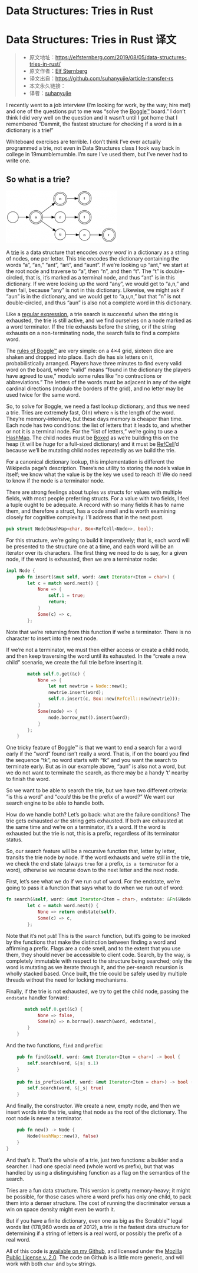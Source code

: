 # Data Structures: Tries in Rust
# Data Structures: Tries in Rust 译文

>* 原文地址：https://elfsternberg.com/2019/08/05/data-structures-tries-in-rust/
>* 原文作者：[Elf Sternberg](https://github.com/elfsternberg)
>* 译文出自：https://github.com/suhanyujie/article-transfer-rs
>* 本文永久链接： 
>* 译者：[suhanyujie](https://github.com/suhanyujie)

I recently went to a job interview (I’m looking for work, by the way; hire me!) and one of the questions put to me was “solve the [Boggle™](https://shop.hasbro.com/en-us/product/boggle:7EB3363D-5056-9047-F5B7-DC51516DFE25) board.” I don’t think I did very well on the question and it wasn’t until I got home that I remembered “Dammit, the fastest structure for checking if a word is in a dictionary is a trie!”

Whiteboard exercises are terrible. I don’t think I’ve ever actually programmed a trie, not even in Data Structures class I took way back in college in 19mumblemumble. I’m sure I’ve used them, but I’ve never had to write one.

## So what is a trie?
![](./images08/triegraph-300x142.png)

A [trie](https://en.wikipedia.org/wiki/Trie) is a data structure that encodes _every word_ in a dictionary as a string of nodes, one per letter. This trie encodes the dictionary containing the words “a”, “an,” “ant”, “art”, and “aunt”. If we’re looking up “ant,” we start at the root node and traverse to “a”, then “n”, and then “t”. The “t” is double-circled, that is, it’s marked as a terminal node, and thus “ant” is in this dictionary. If we were looking up the word “any”, we would get to “a,n,” and then fail, because “any” is not in this dictionary. Likewise, we might ask if “aun” is in the dictionary, and we would get to “a,u,n,” but that “n” is not double-circled, and thus “aun” is also not a complete word in this dictionary.

Like a [regular expression](https://github.com/elfsternberg/riggedregex), a trie search is successful when the string is exhausted, the trie is still active, and we find ourselves on a node marked as a word terminator. If the trie exhausts before the string, or if the string exhausts on a non-terminating node, the search fails to find a complete word.

The [rules of Boggle™](https://en.wikipedia.org/wiki/Boggle) are very simple: on a 4×4 grid, sixteen dice are shaken and dropped into place. Each die has six letters on it, probabilistically arranged. Players have three minutes to find every valid word on the board, where “valid” means “found in the dictionary the players have agreed to use,” modulo some rules like “no contractions or abbreviations.” The letters of the words must be adjacent in any of the eight cardinal directions (modulo the borders of the grid), and no letter may be used twice for the same word.

So, to solve for Boggle, we need a fast lookup dictionary, and thus we need a trie. Tries are extremely fast, Ο(n) where `n` is the length of the word. They’re memory-intensive, but these days memory is cheaper than time. Each node has two conditions: the list of letters that it leads to, and whether or not it is a terminal node. For the “list of letters,” we’re going to use a [HashMap](https://doc.rust-lang.org/std/collections/struct.HashMap.html). The child nodes must be [Boxed](https://doc.rust-lang.org/std/boxed/struct.Box.html) as we’re building this on the heap (it will be _huge_ for a full-sized dictionary) and it must be [RefCell](https://doc.rust-lang.org/std/cell/struct.RefCell.html)‘d because we’ll be mutating child nodes repeatedly as we build the trie.

For a canonical dictionary lookup, this implementation is different the Wikipedia page’s description.  There’s no utility to storing the node’s value in itself; we know what the value is by the key we used to reach it!  We do need to know if the node is a terminator node.

There are strong feelings about tuples vs structs for values with multiple fields, with most people preferring structs.  For a value with two fields, I feel a tuple ought to be adequate.  A record with so many fields it has to name them, and therefore a struct, has a code smell and is worth examining closely for cognitive complexity.  I’ll address that in the next post.

```rust
pub struct Node(HashMap<char, Box<RefCell<Node>>, bool);
```

For this structure, we’re going to build it imperatively; that is, each word will be presented to the structure one at a time, and each word will be an iterator over its characters. The first thing we need to do is say, for a given node, if the word is exhausted, then we are a terminator node:

```rust
impl Node {
    pub fn insert(&mut self, word: &mut Iterator<Item = char>) {
        let c = match word.next() {
            None => {
                self.1 = true;
                return;
            }
            Some(c) => c,
        };
```

Note that we’re returning from this function if we’re a terminator. There is no character to insert into the next node.

If we’re not a terminator, we must then either access or create a child node, and then keep traversing the word until its exhausted. In the “create a new child” scenario, we create the full trie before inserting it.

```rust
        match self.0.get(&c) {
            None => {
                let mut newtrie = Node::new();
                newtrie.insert(word);
                self.0.insert(c, Box::new(RefCell::new(newtrie)));
            }
            Some(node) => {
                node.borrow_mut().insert(word);
            }
        };
    }
```

One tricky feature of Boggle™ is that we want to end a search for a word early if the “word” found isn’t really a word. That is, if on the board you find the sequence “tk”, no word starts with “tk” and you want the search to terminate early. But as in our example above, “aun” is also not a word, but we do not want to terminate the search, as there may be a handy ‘t’ nearby to finish the word.

So we want to be able to search the trie, but we have two different criteria: “is this a word” and “_could_ this be the prefix of a word?” We want our search engine to be able to handle both.

How do we handle both? Let’s go back: what are the failure conditions? The trie gets exhausted _or_ the string gets exhausted. If both are exhausted at the same time and we’re on a terminator, it’s a word. If the word is exhausted but the trie is not, this is a prefix, regardless of its terminator status.

So, our search feature will be a recursive function that, letter by letter, transits the trie node by node. If the word exhausts and we’re still in the trie, we check the end state (always `true` for a prefix, `is a terminator` for a word), otherwise we recurse down to the next letter and the next node.

First, let’s see what we do if we run out of word. For the endstate, we’re going to pass it a function that says what to do when we run out of word:

```rust
fn search(&self, word: &mut Iterator<Item = char>, endstate: &Fn(&Node) -> bool) -> bool {
        let c = match word.next() {
            None => return endstate(self),
            Some(c) => c,
        };
```

Note that it’s not `pub`! This is the `search` function, but it’s going to be invoked by the functions that make the distinction between finding a word and affirming a prefix. Flags are a code smell, and to the extent that you use them, they should never be accessible to client code.  Search, by the way, is completely immutable with respect to the structure being searched; only the word is mutating as we iterate through it, and the per-search recursion is wholly stacked based.  Once built, the trie could be safely used by multiple threads without the need for locking mechanisms.

Finally, if the trie is not exhausted, we try to get the child node, passing the `endstate` handler forward:

```rust
       match self.0.get(&c) {
            None => false,
            Some(n) => n.borrow().search(word, endstate),
        }
    }
```

And the two functions, `find` and `prefix`:

```rust
    pub fn find(&self, word: &mut Iterator<Item = char>) -> bool {
        self.search(word, &|s| s.1)
    }

    pub fn is_prefix(&self, word: &mut Iterator<Item = char>) -> bool {
        self.search(word, &|_s| true)
    }
```

And finally, the constructor. We create a new, empty node, and then we insert words into the trie, using that node as the root of the dictionary. The root node is never a terminator.

```rust
    pub fn new() -> Node {
        Node(HashMap::new(), false)
    }
}
```

And that’s it. That’s the whole of a trie, just two functions: a builder and a searcher. I had one special need (whole word vs prefix), but that was handled by using a distinguishing function as a flag on the semantics of the search.

Tries are a fun data structure. This version is pretty memory-heavy; it might be possible, for those cases where a word prefix has only one child, to pack them into a denser structure. The cost of running the discriminator versus a win on space density might even be worth it.

But if you have a finite dictionary, even one as big as the Scrabble™ legal words list (178,960 words as of 2012), a trie is the fastest data structure for determining if a string of letters is a real word, or possibly the prefix of a real word.

All of this code is [available on my Github](https://github.com/elfsternberg/boggle-solver/blob/master/src/trie.rs), and licensed under the [Mozilla Public License v. 2.0](https://www.mozilla.org/en-US/MPL/2.0/).  The code on Github is a little more generic, and will work with both `char` and `byte` strings.
